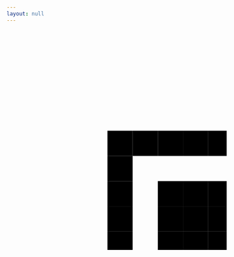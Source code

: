 ```yaml
---
layout: null
---
```

<?xml version='1.0' encoding='UTF-8'?>
<svg  width="100%" height="100%" viewBox="0 0 33 33" version="1.1" xmlns="http://www.w3.org/2000/svg"><rect x="4mm" y="4mm" width="1mm" height="1mm"/><rect x="5mm" y="4mm" width="1mm" height="1mm"/><rect x="6mm" y="4mm" width="1mm" height="1mm"/><rect x="7mm" y="4mm" width="1mm" height="1mm"/><rect x="8mm" y="4mm" width="1mm" height="1mm"/><rect x="9mm" y="4mm" width="1mm" height="1mm"/><rect x="10mm" y="4mm" width="1mm" height="1mm"/><rect x="12mm" y="4mm" width="1mm" height="1mm"/><rect x="15mm" y="4mm" width="1mm" height="1mm"/><rect x="16mm" y="4mm" width="1mm" height="1mm"/><rect x="17mm" y="4mm" width="1mm" height="1mm"/><rect x="18mm" y="4mm" width="1mm" height="1mm"/><rect x="22mm" y="4mm" width="1mm" height="1mm"/><rect x="23mm" y="4mm" width="1mm" height="1mm"/><rect x="24mm" y="4mm" width="1mm" height="1mm"/><rect x="25mm" y="4mm" width="1mm" height="1mm"/><rect x="26mm" y="4mm" width="1mm" height="1mm"/><rect x="27mm" y="4mm" width="1mm" height="1mm"/><rect x="28mm" y="4mm" width="1mm" height="1mm"/><rect x="4mm" y="5mm" width="1mm" height="1mm"/><rect x="10mm" y="5mm" width="1mm" height="1mm"/><rect x="13mm" y="5mm" width="1mm" height="1mm"/><rect x="14mm" y="5mm" width="1mm" height="1mm"/><rect x="18mm" y="5mm" width="1mm" height="1mm"/><rect x="20mm" y="5mm" width="1mm" height="1mm"/><rect x="22mm" y="5mm" width="1mm" height="1mm"/><rect x="28mm" y="5mm" width="1mm" height="1mm"/><rect x="4mm" y="6mm" width="1mm" height="1mm"/><rect x="6mm" y="6mm" width="1mm" height="1mm"/><rect x="7mm" y="6mm" width="1mm" height="1mm"/><rect x="8mm" y="6mm" width="1mm" height="1mm"/><rect x="10mm" y="6mm" width="1mm" height="1mm"/><rect x="14mm" y="6mm" width="1mm" height="1mm"/><rect x="16mm" y="6mm" width="1mm" height="1mm"/><rect x="17mm" y="6mm" width="1mm" height="1mm"/><rect x="18mm" y="6mm" width="1mm" height="1mm"/><rect x="19mm" y="6mm" width="1mm" height="1mm"/><rect x="20mm" y="6mm" width="1mm" height="1mm"/><rect x="22mm" y="6mm" width="1mm" height="1mm"/><rect x="24mm" y="6mm" width="1mm" height="1mm"/><rect x="25mm" y="6mm" width="1mm" height="1mm"/><rect x="26mm" y="6mm" width="1mm" height="1mm"/><rect x="28mm" y="6mm" width="1mm" height="1mm"/><rect x="4mm" y="7mm" width="1mm" height="1mm"/><rect x="6mm" y="7mm" width="1mm" height="1mm"/><rect x="7mm" y="7mm" width="1mm" height="1mm"/><rect x="8mm" y="7mm" width="1mm" height="1mm"/><rect x="10mm" y="7mm" width="1mm" height="1mm"/><rect x="16mm" y="7mm" width="1mm" height="1mm"/><rect x="17mm" y="7mm" width="1mm" height="1mm"/><rect x="20mm" y="7mm" width="1mm" height="1mm"/><rect x="22mm" y="7mm" width="1mm" height="1mm"/><rect x="24mm" y="7mm" width="1mm" height="1mm"/><rect x="25mm" y="7mm" width="1mm" height="1mm"/><rect x="26mm" y="7mm" width="1mm" height="1mm"/><rect x="28mm" y="7mm" width="1mm" height="1mm"/><rect x="4mm" y="8mm" width="1mm" height="1mm"/><rect x="6mm" y="8mm" width="1mm" height="1mm"/><rect x="7mm" y="8mm" width="1mm" height="1mm"/><rect x="8mm" y="8mm" width="1mm" height="1mm"/><rect x="10mm" y="8mm" width="1mm" height="1mm"/><rect x="13mm" y="8mm" width="1mm" height="1mm"/><rect x="15mm" y="8mm" width="1mm" height="1mm"/><rect x="18mm" y="8mm" width="1mm" height="1mm"/><rect x="20mm" y="8mm" width="1mm" height="1mm"/><rect x="22mm" y="8mm" width="1mm" height="1mm"/><rect x="24mm" y="8mm" width="1mm" height="1mm"/><rect x="25mm" y="8mm" width="1mm" height="1mm"/><rect x="26mm" y="8mm" width="1mm" height="1mm"/><rect x="28mm" y="8mm" width="1mm" height="1mm"/><rect x="4mm" y="9mm" width="1mm" height="1mm"/><rect x="10mm" y="9mm" width="1mm" height="1mm"/><rect x="14mm" y="9mm" width="1mm" height="1mm"/><rect x="16mm" y="9mm" width="1mm" height="1mm"/><rect x="18mm" y="9mm" width="1mm" height="1mm"/><rect x="20mm" y="9mm" width="1mm" height="1mm"/><rect x="22mm" y="9mm" width="1mm" height="1mm"/><rect x="28mm" y="9mm" width="1mm" height="1mm"/><rect x="4mm" y="10mm" width="1mm" height="1mm"/><rect x="5mm" y="10mm" width="1mm" height="1mm"/><rect x="6mm" y="10mm" width="1mm" height="1mm"/><rect x="7mm" y="10mm" width="1mm" height="1mm"/><rect x="8mm" y="10mm" width="1mm" height="1mm"/><rect x="9mm" y="10mm" width="1mm" height="1mm"/><rect x="10mm" y="10mm" width="1mm" height="1mm"/><rect x="12mm" y="10mm" width="1mm" height="1mm"/><rect x="14mm" y="10mm" width="1mm" height="1mm"/><rect x="16mm" y="10mm" width="1mm" height="1mm"/><rect x="18mm" y="10mm" width="1mm" height="1mm"/><rect x="20mm" y="10mm" width="1mm" height="1mm"/><rect x="22mm" y="10mm" width="1mm" height="1mm"/><rect x="23mm" y="10mm" width="1mm" height="1mm"/><rect x="24mm" y="10mm" width="1mm" height="1mm"/><rect x="25mm" y="10mm" width="1mm" height="1mm"/><rect x="26mm" y="10mm" width="1mm" height="1mm"/><rect x="27mm" y="10mm" width="1mm" height="1mm"/><rect x="28mm" y="10mm" width="1mm" height="1mm"/><rect x="12mm" y="11mm" width="1mm" height="1mm"/><rect x="14mm" y="11mm" width="1mm" height="1mm"/><rect x="15mm" y="11mm" width="1mm" height="1mm"/><rect x="17mm" y="11mm" width="1mm" height="1mm"/><rect x="4mm" y="12mm" width="1mm" height="1mm"/><rect x="5mm" y="12mm" width="1mm" height="1mm"/><rect x="7mm" y="12mm" width="1mm" height="1mm"/><rect x="8mm" y="12mm" width="1mm" height="1mm"/><rect x="10mm" y="12mm" width="1mm" height="1mm"/><rect x="13mm" y="12mm" width="1mm" height="1mm"/><rect x="14mm" y="12mm" width="1mm" height="1mm"/><rect x="15mm" y="12mm" width="1mm" height="1mm"/><rect x="17mm" y="12mm" width="1mm" height="1mm"/><rect x="19mm" y="12mm" width="1mm" height="1mm"/><rect x="22mm" y="12mm" width="1mm" height="1mm"/><rect x="28mm" y="12mm" width="1mm" height="1mm"/><rect x="5mm" y="13mm" width="1mm" height="1mm"/><rect x="6mm" y="13mm" width="1mm" height="1mm"/><rect x="7mm" y="13mm" width="1mm" height="1mm"/><rect x="9mm" y="13mm" width="1mm" height="1mm"/><rect x="11mm" y="13mm" width="1mm" height="1mm"/><rect x="13mm" y="13mm" width="1mm" height="1mm"/><rect x="16mm" y="13mm" width="1mm" height="1mm"/><rect x="17mm" y="13mm" width="1mm" height="1mm"/><rect x="18mm" y="13mm" width="1mm" height="1mm"/><rect x="19mm" y="13mm" width="1mm" height="1mm"/><rect x="21mm" y="13mm" width="1mm" height="1mm"/><rect x="23mm" y="13mm" width="1mm" height="1mm"/><rect x="24mm" y="13mm" width="1mm" height="1mm"/><rect x="25mm" y="13mm" width="1mm" height="1mm"/><rect x="26mm" y="13mm" width="1mm" height="1mm"/><rect x="27mm" y="13mm" width="1mm" height="1mm"/><rect x="4mm" y="14mm" width="1mm" height="1mm"/><rect x="5mm" y="14mm" width="1mm" height="1mm"/><rect x="7mm" y="14mm" width="1mm" height="1mm"/><rect x="8mm" y="14mm" width="1mm" height="1mm"/><rect x="10mm" y="14mm" width="1mm" height="1mm"/><rect x="11mm" y="14mm" width="1mm" height="1mm"/><rect x="14mm" y="14mm" width="1mm" height="1mm"/><rect x="15mm" y="14mm" width="1mm" height="1mm"/><rect x="17mm" y="14mm" width="1mm" height="1mm"/><rect x="19mm" y="14mm" width="1mm" height="1mm"/><rect x="20mm" y="14mm" width="1mm" height="1mm"/><rect x="21mm" y="14mm" width="1mm" height="1mm"/><rect x="22mm" y="14mm" width="1mm" height="1mm"/><rect x="23mm" y="14mm" width="1mm" height="1mm"/><rect x="25mm" y="14mm" width="1mm" height="1mm"/><rect x="28mm" y="14mm" width="1mm" height="1mm"/><rect x="6mm" y="15mm" width="1mm" height="1mm"/><rect x="8mm" y="15mm" width="1mm" height="1mm"/><rect x="11mm" y="15mm" width="1mm" height="1mm"/><rect x="13mm" y="15mm" width="1mm" height="1mm"/><rect x="14mm" y="15mm" width="1mm" height="1mm"/><rect x="15mm" y="15mm" width="1mm" height="1mm"/><rect x="16mm" y="15mm" width="1mm" height="1mm"/><rect x="17mm" y="15mm" width="1mm" height="1mm"/><rect x="19mm" y="15mm" width="1mm" height="1mm"/><rect x="20mm" y="15mm" width="1mm" height="1mm"/><rect x="21mm" y="15mm" width="1mm" height="1mm"/><rect x="22mm" y="15mm" width="1mm" height="1mm"/><rect x="25mm" y="15mm" width="1mm" height="1mm"/><rect x="26mm" y="15mm" width="1mm" height="1mm"/><rect x="27mm" y="15mm" width="1mm" height="1mm"/><rect x="28mm" y="15mm" width="1mm" height="1mm"/><rect x="4mm" y="16mm" width="1mm" height="1mm"/><rect x="5mm" y="16mm" width="1mm" height="1mm"/><rect x="7mm" y="16mm" width="1mm" height="1mm"/><rect x="10mm" y="16mm" width="1mm" height="1mm"/><rect x="12mm" y="16mm" width="1mm" height="1mm"/><rect x="13mm" y="16mm" width="1mm" height="1mm"/><rect x="15mm" y="16mm" width="1mm" height="1mm"/><rect x="16mm" y="16mm" width="1mm" height="1mm"/><rect x="17mm" y="16mm" width="1mm" height="1mm"/><rect x="19mm" y="16mm" width="1mm" height="1mm"/><rect x="22mm" y="16mm" width="1mm" height="1mm"/><rect x="28mm" y="16mm" width="1mm" height="1mm"/><rect x="4mm" y="17mm" width="1mm" height="1mm"/><rect x="8mm" y="17mm" width="1mm" height="1mm"/><rect x="9mm" y="17mm" width="1mm" height="1mm"/><rect x="11mm" y="17mm" width="1mm" height="1mm"/><rect x="12mm" y="17mm" width="1mm" height="1mm"/><rect x="17mm" y="17mm" width="1mm" height="1mm"/><rect x="18mm" y="17mm" width="1mm" height="1mm"/><rect x="19mm" y="17mm" width="1mm" height="1mm"/><rect x="20mm" y="17mm" width="1mm" height="1mm"/><rect x="21mm" y="17mm" width="1mm" height="1mm"/><rect x="24mm" y="17mm" width="1mm" height="1mm"/><rect x="27mm" y="17mm" width="1mm" height="1mm"/><rect x="4mm" y="18mm" width="1mm" height="1mm"/><rect x="5mm" y="18mm" width="1mm" height="1mm"/><rect x="6mm" y="18mm" width="1mm" height="1mm"/><rect x="7mm" y="18mm" width="1mm" height="1mm"/><rect x="10mm" y="18mm" width="1mm" height="1mm"/><rect x="15mm" y="18mm" width="1mm" height="1mm"/><rect x="16mm" y="18mm" width="1mm" height="1mm"/><rect x="17mm" y="18mm" width="1mm" height="1mm"/><rect x="19mm" y="18mm" width="1mm" height="1mm"/><rect x="20mm" y="18mm" width="1mm" height="1mm"/><rect x="22mm" y="18mm" width="1mm" height="1mm"/><rect x="24mm" y="18mm" width="1mm" height="1mm"/><rect x="25mm" y="18mm" width="1mm" height="1mm"/><rect x="26mm" y="18mm" width="1mm" height="1mm"/><rect x="27mm" y="18mm" width="1mm" height="1mm"/><rect x="28mm" y="18mm" width="1mm" height="1mm"/><rect x="4mm" y="19mm" width="1mm" height="1mm"/><rect x="6mm" y="19mm" width="1mm" height="1mm"/><rect x="7mm" y="19mm" width="1mm" height="1mm"/><rect x="14mm" y="19mm" width="1mm" height="1mm"/><rect x="15mm" y="19mm" width="1mm" height="1mm"/><rect x="19mm" y="19mm" width="1mm" height="1mm"/><rect x="23mm" y="19mm" width="1mm" height="1mm"/><rect x="25mm" y="19mm" width="1mm" height="1mm"/><rect x="26mm" y="19mm" width="1mm" height="1mm"/><rect x="28mm" y="19mm" width="1mm" height="1mm"/><rect x="4mm" y="20mm" width="1mm" height="1mm"/><rect x="7mm" y="20mm" width="1mm" height="1mm"/><rect x="10mm" y="20mm" width="1mm" height="1mm"/><rect x="18mm" y="20mm" width="1mm" height="1mm"/><rect x="20mm" y="20mm" width="1mm" height="1mm"/><rect x="21mm" y="20mm" width="1mm" height="1mm"/><rect x="22mm" y="20mm" width="1mm" height="1mm"/><rect x="23mm" y="20mm" width="1mm" height="1mm"/><rect x="24mm" y="20mm" width="1mm" height="1mm"/><rect x="26mm" y="20mm" width="1mm" height="1mm"/><rect x="27mm" y="20mm" width="1mm" height="1mm"/><rect x="12mm" y="21mm" width="1mm" height="1mm"/><rect x="15mm" y="21mm" width="1mm" height="1mm"/><rect x="16mm" y="21mm" width="1mm" height="1mm"/><rect x="17mm" y="21mm" width="1mm" height="1mm"/><rect x="18mm" y="21mm" width="1mm" height="1mm"/><rect x="20mm" y="21mm" width="1mm" height="1mm"/><rect x="24mm" y="21mm" width="1mm" height="1mm"/><rect x="26mm" y="21mm" width="1mm" height="1mm"/><rect x="27mm" y="21mm" width="1mm" height="1mm"/><rect x="4mm" y="22mm" width="1mm" height="1mm"/><rect x="5mm" y="22mm" width="1mm" height="1mm"/><rect x="6mm" y="22mm" width="1mm" height="1mm"/><rect x="7mm" y="22mm" width="1mm" height="1mm"/><rect x="8mm" y="22mm" width="1mm" height="1mm"/><rect x="9mm" y="22mm" width="1mm" height="1mm"/><rect x="10mm" y="22mm" width="1mm" height="1mm"/><rect x="13mm" y="22mm" width="1mm" height="1mm"/><rect x="14mm" y="22mm" width="1mm" height="1mm"/><rect x="15mm" y="22mm" width="1mm" height="1mm"/><rect x="20mm" y="22mm" width="1mm" height="1mm"/><rect x="22mm" y="22mm" width="1mm" height="1mm"/><rect x="24mm" y="22mm" width="1mm" height="1mm"/><rect x="28mm" y="22mm" width="1mm" height="1mm"/><rect x="4mm" y="23mm" width="1mm" height="1mm"/><rect x="10mm" y="23mm" width="1mm" height="1mm"/><rect x="14mm" y="23mm" width="1mm" height="1mm"/><rect x="16mm" y="23mm" width="1mm" height="1mm"/><rect x="18mm" y="23mm" width="1mm" height="1mm"/><rect x="20mm" y="23mm" width="1mm" height="1mm"/><rect x="24mm" y="23mm" width="1mm" height="1mm"/><rect x="27mm" y="23mm" width="1mm" height="1mm"/><rect x="4mm" y="24mm" width="1mm" height="1mm"/><rect x="6mm" y="24mm" width="1mm" height="1mm"/><rect x="7mm" y="24mm" width="1mm" height="1mm"/><rect x="8mm" y="24mm" width="1mm" height="1mm"/><rect x="10mm" y="24mm" width="1mm" height="1mm"/><rect x="12mm" y="24mm" width="1mm" height="1mm"/><rect x="13mm" y="24mm" width="1mm" height="1mm"/><rect x="16mm" y="24mm" width="1mm" height="1mm"/><rect x="17mm" y="24mm" width="1mm" height="1mm"/><rect x="18mm" y="24mm" width="1mm" height="1mm"/><rect x="19mm" y="24mm" width="1mm" height="1mm"/><rect x="20mm" y="24mm" width="1mm" height="1mm"/><rect x="21mm" y="24mm" width="1mm" height="1mm"/><rect x="22mm" y="24mm" width="1mm" height="1mm"/><rect x="23mm" y="24mm" width="1mm" height="1mm"/><rect x="24mm" y="24mm" width="1mm" height="1mm"/><rect x="28mm" y="24mm" width="1mm" height="1mm"/><rect x="4mm" y="25mm" width="1mm" height="1mm"/><rect x="6mm" y="25mm" width="1mm" height="1mm"/><rect x="7mm" y="25mm" width="1mm" height="1mm"/><rect x="8mm" y="25mm" width="1mm" height="1mm"/><rect x="10mm" y="25mm" width="1mm" height="1mm"/><rect x="12mm" y="25mm" width="1mm" height="1mm"/><rect x="13mm" y="25mm" width="1mm" height="1mm"/><rect x="14mm" y="25mm" width="1mm" height="1mm"/><rect x="18mm" y="25mm" width="1mm" height="1mm"/><rect x="20mm" y="25mm" width="1mm" height="1mm"/><rect x="21mm" y="25mm" width="1mm" height="1mm"/><rect x="22mm" y="25mm" width="1mm" height="1mm"/><rect x="27mm" y="25mm" width="1mm" height="1mm"/><rect x="28mm" y="25mm" width="1mm" height="1mm"/><rect x="4mm" y="26mm" width="1mm" height="1mm"/><rect x="6mm" y="26mm" width="1mm" height="1mm"/><rect x="7mm" y="26mm" width="1mm" height="1mm"/><rect x="8mm" y="26mm" width="1mm" height="1mm"/><rect x="10mm" y="26mm" width="1mm" height="1mm"/><rect x="13mm" y="26mm" width="1mm" height="1mm"/><rect x="16mm" y="26mm" width="1mm" height="1mm"/><rect x="18mm" y="26mm" width="1mm" height="1mm"/><rect x="20mm" y="26mm" width="1mm" height="1mm"/><rect x="24mm" y="26mm" width="1mm" height="1mm"/><rect x="25mm" y="26mm" width="1mm" height="1mm"/><rect x="26mm" y="26mm" width="1mm" height="1mm"/><rect x="27mm" y="26mm" width="1mm" height="1mm"/><rect x="28mm" y="26mm" width="1mm" height="1mm"/><rect x="4mm" y="27mm" width="1mm" height="1mm"/><rect x="10mm" y="27mm" width="1mm" height="1mm"/><rect x="12mm" y="27mm" width="1mm" height="1mm"/><rect x="13mm" y="27mm" width="1mm" height="1mm"/><rect x="18mm" y="27mm" width="1mm" height="1mm"/><rect x="21mm" y="27mm" width="1mm" height="1mm"/><rect x="22mm" y="27mm" width="1mm" height="1mm"/><rect x="23mm" y="27mm" width="1mm" height="1mm"/><rect x="24mm" y="27mm" width="1mm" height="1mm"/><rect x="26mm" y="27mm" width="1mm" height="1mm"/><rect x="27mm" y="27mm" width="1mm" height="1mm"/><rect x="28mm" y="27mm" width="1mm" height="1mm"/><rect x="4mm" y="28mm" width="1mm" height="1mm"/><rect x="5mm" y="28mm" width="1mm" height="1mm"/><rect x="6mm" y="28mm" width="1mm" height="1mm"/><rect x="7mm" y="28mm" width="1mm" height="1mm"/><rect x="8mm" y="28mm" width="1mm" height="1mm"/><rect x="9mm" y="28mm" width="1mm" height="1mm"/><rect x="10mm" y="28mm" width="1mm" height="1mm"/><rect x="12mm" y="28mm" width="1mm" height="1mm"/><rect x="17mm" y="28mm" width="1mm" height="1mm"/><rect x="18mm" y="28mm" width="1mm" height="1mm"/><rect x="20mm" y="28mm" width="1mm" height="1mm"/><rect x="22mm" y="28mm" width="1mm" height="1mm"/><rect x="25mm" y="28mm" width="1mm" height="1mm"/><rect x="28mm" y="28mm" width="1mm" height="1mm"/></svg>
